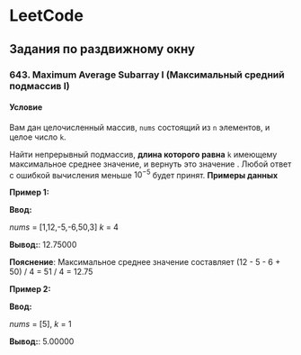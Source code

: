 # LeetCode

## Задания по раздвижному окну

### 643. Maximum Average Subarray I (Максимальный средний подмассив I)

#### Условие

Вам дан целочисленный массив, `nums` состоящий из `n` элементов, и целое число `k`.

Найти непрерывный подмассив, **длина которого равна** `k` имеющему максимальное среднее значение, и вернуть это значение . Любой ответ с ошибкой вычисления меньше $10^{-5}$ будет принят.
**Примеры данных**

**Пример 1:**

**Ввод:**

_nums_ = [1,12,-5,-6,50,3]
_k_ = 4

**Вывод:**: 12.75000

**Пояснение**: Максимальное среднее значение составляет (12 - 5 - 6 + 50) / 4 = 51 / 4 = 12.75

**Пример 2:**

**Ввод:**

_nums_ = [5],
_k_ = 1

**Вывод:**: 5.00000
